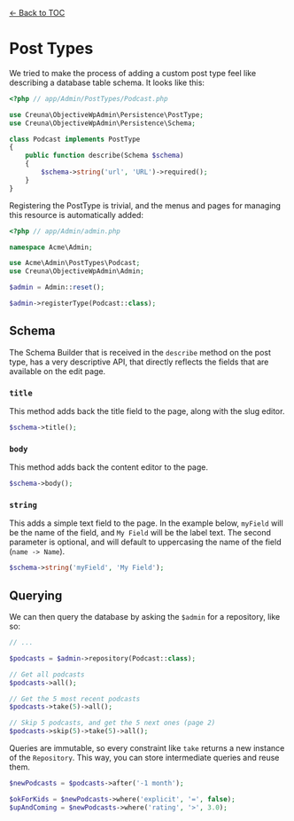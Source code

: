 [← Back to TOC](index.md)

# Post Types
We tried to make the process of adding a custom post type feel like describing a database
table schema. It looks like this:

```php
<?php // app/Admin/PostTypes/Podcast.php

use Creuna\ObjectiveWpAdmin\Persistence\PostType;
use Creuna\ObjectiveWpAdmin\Persistence\Schema;

class Podcast implements PostType
{
    public function describe(Schema $schema)
    {
        $schema->string('url', 'URL')->required();
    }
}
```

Registering the PostType is trivial, and the menus and pages for managing
this resource is automatically added:

```php
<?php // app/Admin/admin.php

namespace Acme\Admin;

use Acme\Admin\PostTypes\Podcast;
use Creuna\ObjectiveWpAdmin\Admin;

$admin = Admin::reset();

$admin->registerType(Podcast::class);
```

## Schema
The Schema Builder that is received in the `describe` method on the post type, has a very
descriptive API, that directly reflects the fields that are available on the edit page.

### `title`
This method adds back the title field to the page, along with the slug editor.

```php
$schema->title();
```

### `body`
This method adds back the content editor to the page.

```php
$schema->body();
```

### `string`
This adds a simple text field to the page. In the example below, `myField` will be the name of
the field, and `My Field` will be the label text. The second parameter is optional, and will
default to uppercasing the name of the field (`name -> Name`).

```php
$schema->string('myField', 'My Field');
```

## Querying
We can then query the database by asking the `$admin` for a repository, like so:

```php
// ...

$podcasts = $admin->repository(Podcast::class);

// Get all podcasts
$podcasts->all();

// Get the 5 most recent podcasts
$podcasts->take(5)->all();

// Skip 5 podcasts, and get the 5 next ones (page 2)
$podcasts->skip(5)->take(5)->all();
```

Queries are immutable, so every constraint like `take` returns a new instance of the
`Repository`. This way, you can store intermediate queries and reuse them.

```php
$newPodcasts = $podcasts->after('-1 month');

$okForKids = $newPodcasts->where('explicit', '=', false);
$upAndComing = $newPodcasts->where('rating', '>', 3.0);
```
